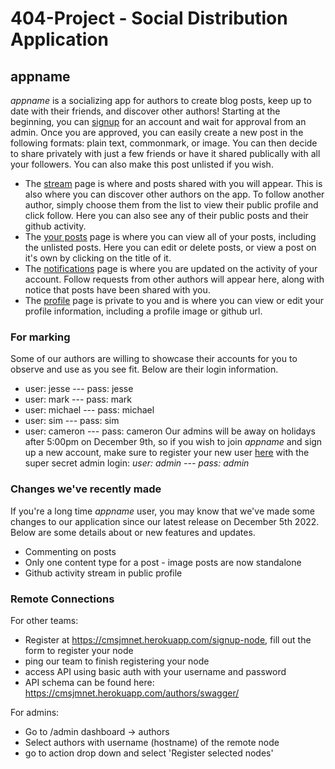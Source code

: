 # 404-Project - Social Distribution Application

## appname
*appname* is a socializing app for authors to create blog posts, keep up to date with their friends, and discover other authors! 
Starting at the beginning, you can [signup](https://cmsjmnet.herokuapp.com/signup/) for an account and wait for approval from an admin. Once you are approved, you can easily create a new post in the following formats: plain text, commonmark, or image. You can then decide to share privately with just a few friends or have it shared publically with all your followers. You can also make this post unlisted if you wish. 
* The [stream](https://cmsjmnet.herokuapp.com/stream/) page is where and posts shared with you will appear. This is also where you can discover other authors on the app. To follow another author, simply choose them from the list to view their public profile and click follow. Here you can also see any of their public posts and their github activity.
* The [your posts](https://cmsjmnet.herokuapp.com/authorposts/) page is where you can view all of your posts, including the unlisted posts. Here you can edit or delete posts, or view a post on it's own by clicking on the title of it. 
* The [notifications](https://cmsjmnet.herokuapp.com/notifications/) page is where you are updated on the activity of your account. Follow requests from other authors will appear here, along with notice that posts have been shared with you.
* The [profile](https://cmsjmnet.herokuapp.com/profile/) page is private to you and is where you can view or edit your profile information, including a profile image or github url.

### For marking
Some of our authors are willing to showcase their accounts for you to observe and use as you see fit. Below are their login information. 
* user: jesse --- pass: jesse
* user: mark --- pass: mark
* user: michael --- pass: michael
* user: sim --- pass: sim
* user: cameron --- pass: cameron
Our admins will be away on holidays after 5:00pm on December 9th, so if you wish to join *appname* and sign up a new account, make sure to register your new user [here](https://cmsjmnet.herokuapp.com/admin) with the super secret admin login: *user: admin --- pass: admin*

### Changes we've recently made
If you're a long time *appname* user, you may know that we've made some changes to our application since our latest release on December 5th 2022. Below are some details about or new features and updates.
* Commenting on posts
* Only one content type for a post - image posts are now standalone
* Github activity stream in public profile

### Remote Connections

For other teams:

- Register at https://cmsjmnet.herokuapp.com/signup-node, fill out the form to register your node
- ping our team to finish registering your node
- access API using basic auth with your username and password
- API schema can be found here: https://cmsjmnet.herokuapp.com/authors/swagger/

For admins:

- Go to /admin dashboard -> authors
- Select authors with username (hostname) of the remote node
- go to action drop down and select 'Register selected nodes'

